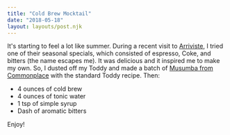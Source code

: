 ```yaml
---
title: "Cold Brew Mocktail"
date: "2018-05-18"
layout: layouts/post.njk
---
```


It's starting to feel a lot like summer. During a recent visit
to [Arriviste](http://arriviste.coffee/), I tried one of their seasonal
specials, which consisted of espresso, Coke, and bitters (the name escapes me).
It was delicious and it inspired me to make my own. So, I dusted off my Toddy
and made a batch
of [Musumba from Commonplace](https://thecommonplacecoffeehouse.com/product/musumba-burundi/) with
the standard Toddy recipe. Then:

- 4 ounces of cold brew
- 4 ounces of tonic water
- 1 tsp of simple syrup
- Dash of aromatic bitters

Enjoy!
